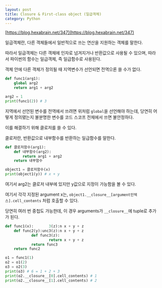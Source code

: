 ```yaml
---
layout: post
title: Closure & First-class object (일급객체)
category: Python
---
```


[https://blog.hexabrain.net/347](https://blog.hexabrain.net/347)

일급객체란, 다른 객체들에서 일반적으로 쓰는 연산을 지원하는 객체를 말한다.

따라서 일급객체는 다른 객체에 인자로 넘겨지거나 반환값으로 사용될 수 있으며,
따라서 파이썬의 함수는 일급객체, 즉 일급함수로 사용된다.

객체 안에 다른 객체가 정의될 때 지역변수가 선언되면 전역으론 쓸 수가 없다.

<!--description-->

```python
def func1(arg1):
    global arg2
    return arg1 + arg2

arg2 = 1
print(func1(2)) # 3
```

지역에서 선언된 변수를 전역에서 쓰려면 위처럼 ```global```을 선언해야 하는데,
당연히 어떻게 정의됐는지 불분명한 변수를 코드 스코프 전체에서 쓰면 불안정하다.

이를 해결하기 위해 클로저를 쓸 수 있다.

클로저란, 반환값으로 내부함수를 반환하는 일급함수를 말한다.

```python
def 클로저함수(arg1):
    def 내부함수(arg2):
        return arg1 + arg2
    return 내부함수

object1 = 클로저함수(x)
print(object1(y)) # x + y
```

여기서 arg2는 클로저 내부에 있지만 y값으로 지정이 가능함을 볼 수 있다.

여기서 각각 지정된 argument x는,
```object1.__closure__[argument인덱스].cell_contents```
처럼 호출할 수 있다.

당연히 여러 번 중첩도 가능한데, 이 경우 arguments가 ```__closure__```에 tuple로
추가가 된다.

```python
def func1(x):       3(z):n x + y + z
    def func2(y):unc3(z):n x + y + z
            def func3(z):
                    return x + y + z
            return func3
    return func2

o1 = func1(1)
o2 = o1(2)
o3 = o2(3)
print(o3) # 6 = 1 + 2 + 3
print(o2.__closure__[0].cell_contents) # 1
print(o2.__closure__[1].cell_contents) # 2
```
